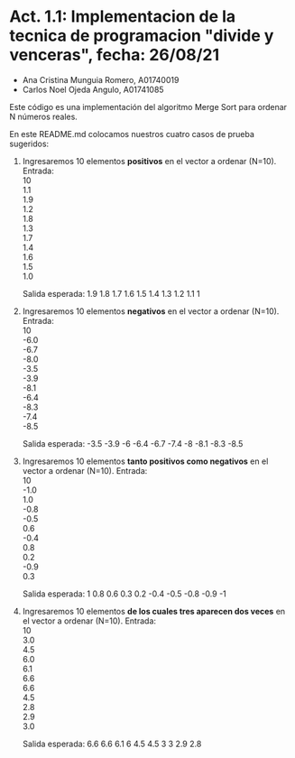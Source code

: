 # Act. 1.1: Implementacion de la tecnica de programacion "divide y venceras", fecha: 26/08/21
- Ana Cristina Munguia Romero, A01740019
- Carlos Noel Ojeda Angulo, A01741085


Este código es una implementación del algoritmo Merge Sort para ordenar N números reales.

En este README.md colocamos nuestros cuatro casos de prueba sugeridos:

1. Ingresaremos 10 elementos **positivos** en el vector a ordenar (N=10). Entrada:\
    10\
    1.1\
    1.9\
    1.2\
    1.8\
    1.3\
    1.7\
    1.4\
    1.6\
    1.5\
    1.0
    
    Salida esperada: 1.9 1.8 1.7 1.6 1.5 1.4 1.3 1.2 1.1 1
    
2. Ingresaremos 10 elementos **negativos** en el vector a ordenar (N=10). Entrada:\
    10\
    -6.0\
    -6.7\
    -8.0\
    -3.5\
    -3.9\
    -8.1\
    -6.4\
    -8.3\
    -7.4\
    -8.5

    Salida esperada: -3.5 -3.9 -6 -6.4 -6.7 -7.4 -8 -8.1 -8.3 -8.5

3. Ingresaremos 10 elementos **tanto positivos como negativos** en el vector a ordenar (N=10). Entrada:\
    10\
    -1.0\
    1.0\
    -0.8\
    -0.5\
    0.6\
    -0.4\
    0.8\
    0.2\
    -0.9\
    0.3
    
    Salida esperada: 1 0.8 0.6 0.3 0.2 -0.4 -0.5 -0.8 -0.9 -1

4. Ingresaremos 10 elementos **de los cuales tres aparecen dos veces** en el vector a ordenar (N=10). Entrada:\
    10\
    3.0\
    4.5\
    6.0\
    6.1\
    6.6\
    6.6\
    4.5\
    2.8\
    2.9\
    3.0

    Salida esperada: 6.6 6.6 6.1 6 4.5 4.5 3 3 2.9 2.8
